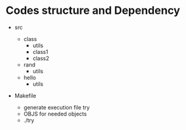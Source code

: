 # Codes structure and Dependency
+ src
  + class
    + utils
    + class1
    + class2
  + rand
    + utils
  + hello
    + utils

+ Makefile
  + generate execution file try
  + OBJS for needed objects
  + ./try
